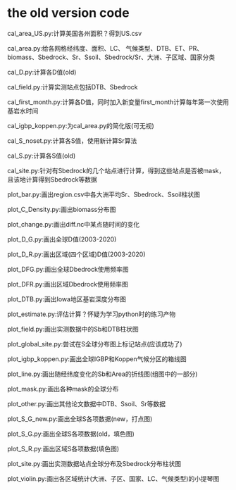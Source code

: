 # the old version code
cal_area_US.py:计算美国各州面积？得到US.csv

cal_area.py:给各网格经纬度、面积、LC、
气候类型、DTB、ET、PR、biomass、Sbedrock、Sr、Ssoil、Sbedrock/Sr、大洲、子区域、国家分类

cal_D.py:计算各D值(old)

cal_field.py:计算实测站点包括DTB、Sbedrock

cal_first_month.py:计算各D值，同时加入新变量first_month计算每年第一次使用基岩水时间

cal_igbp_koppen.py:为cal_area.py的简化版(可无视)

cal_S_noset.py:计算各S值，使用新计算Sr算法

cal_S.py:计算各S值(old)

cal_site.py:针对有Sbedrock的几个站点进行计算，得到这些站点是否被mask，且该地计算得到Sbedrock等数据

plot_bar.py:画出region.csv中各大洲平均Sr、Sbedrock、Ssoil柱状图

plot_C_Density.py:画出biomass分布图

plot_change.py:画出diff.nc中某点随时间的变化

plot_D_G.py:画出全球D值(2003-2020)

plot_D_R.py:画出区域(四个区域)D值(2003-2020)

plot_DFG.py:画出全球Dbedrock使用频率图

plot_DFR.py:画出区域Dbedrock使用频率图

plot_DTB.py:画出Iowa地区基岩深度分布图

plot_estimate.py:评估计算？怀疑为学习python时的练习产物

plot_field.py:画出实测数据中的Sb和DTB柱状图

plot_global_site.py:尝试在S全球分布图上标记站点(应该成功了)

plot_igbp_koppen.py:画出全球IGBP和Koppen气候分区的箱线图

plot_line.py:画出随经纬度变化的Sb和Area的折线图(组图中的一部分)

plot_mask.py:画出各种mask的全球分布

plot_other.py:画出其他论文数据中DTB、Ssoil、Sr等数据

plot_S_G_new.py:画出全球S各项数据(new，打点图)

plot_S_G.py:画出全球S各项数据(old，填色图)

plot_S_R.py:画出区域S各项数据(填色图)

plot_site.py:画出实测数据站点全球分布及Sbedrock分布柱状图

plot_violin.py:画出各区域统计(大洲、子区、国家、LC、气候类型)的小提琴图
